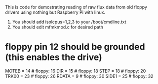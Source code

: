 This is code for demostrating reading of raw flux data from old floppy drivers using nothing but Raspberry Pi with linux.

1. You should add isolcpus=1,2,3 to your /boot/cmdline.txt
2. You should edit mfmkmod.c for desired path

# floppy pin 12 should be grounded (this enables the drive)
MOTEB = 14 # floppy: 16
DIR   = 15 # floppy: 18
STEP  = 18 # floppy: 20
TRK00 = 23 # floppy: 26
RDATA = 9  # floppy: 30
SIDE1 = 25 # floppy: 32
